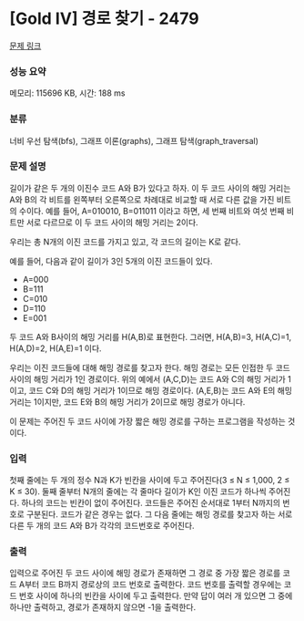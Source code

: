 # [Gold IV] 경로 찾기 - 2479 

[문제 링크](https://www.acmicpc.net/problem/2479) 

### 성능 요약

메모리: 115696 KB, 시간: 188 ms

### 분류

너비 우선 탐색(bfs), 그래프 이론(graphs), 그래프 탐색(graph_traversal)

### 문제 설명

<p>길이가 같은 두 개의 이진수 코드 A와 B가 있다고 하자. 이 두 코드 사이의 해밍 거리는 A와 B의 각 비트를 왼쪽부터 오른쪽으로 차례대로 비교할 때 서로 다른 값을 가진 비트의 수이다. 예를 들어, A=010010, B=011011 이라고 하면, 세 번째 비트와 여섯 번째 비트만 서로 다르므로 이 두 코드 사이의 해밍 거리는 2이다.</p>

<p>우리는 총 N개의 이진 코드를 가지고 있고, 각 코드의 길이는 K로 같다.</p>

<p>예를 들어, 다음과 같이 길이가 3인 5개의 이진 코드들이 있다.</p>

<ul>
	<li>A=000</li>
	<li>B=111</li>
	<li>C=010</li>
	<li>D=110</li>
	<li>E=001</li>
</ul>

<p>두 코드 A와 B사이의 해밍 거리를 H(A,B)로 표현한다. 그러면, H(A,B)=3, H(A,C)=1, H(A,D)=2, H(A,E)=1 이다.</p>

<p>우리는 이진 코드들에 대해 해밍 경로를 찾고자 한다. 해밍 경로는 모든 인접한 두 코드사이의 해밍 거리가 1인 경로이다. 위의 예에서 (A,C,D)는 코드 A와 C의 해밍 거리가 1이고, 코드 C와 D의 해밍 거리가 1이므로 해밍 경로이다. (A,E,B)는 코드 A와 E의 해밍 거리는 1이지만, 코드 E와 B의 해밍 거리가 2이므로 해밍 경로가 아니다.</p>

<p>이 문제는 주어진 두 코드 사이에 가장 짧은 해밍 경로를 구하는 프로그램을 작성하는 것이다.</p>

### 입력 

 <p>첫째 줄에는 두 개의 정수 N과 K가 빈칸을 사이에 두고 주어진다(3 ≤ N ≤ 1,000, 2 ≤ K ≤ 30). 둘째 줄부터 N개의 줄에는 각 줄마다 길이가 K인 이진 코드가 하나씩 주어진다. 하나의 코드는 빈칸이 없이 주어진다. 코드들은 주어진 순서대로 1부터 N까지의 번호로 구분된다. 코드가 같은 경우는 없다. 그 다음 줄에는 해밍 경로를 찾고자 하는 서로 다른 두 개의 코드 A와 B가 각각의 코드번호로 주어진다.</p>

### 출력 

 <p>입력으로 주어진 두 코드 사이에 해밍 경로가 존재하면 그 경로 중 가장 짧은 경로를 코드 A부터 코드 B까지 경로상의 코드 번호로 출력한다. 코드 번호를 출력할 경우에는 코드 번호 사이에 하나의 빈칸을 사이에 두고 출력한다. 만약 답이 여러 개 있으면 그 중에 하나만 출력하고, 경로가 존재하지 않으면 -1을 출력한다.</p>

